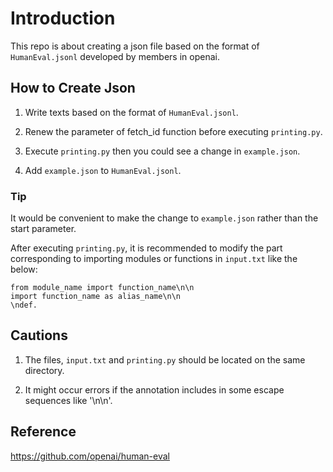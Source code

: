 # Introduction
This repo is about creating a json file based on the format of `HumanEval.jsonl` developed by members in openai.

## How to Create Json
1. Write texts based on the format of `HumanEval.jsonl`. 

2. Renew the parameter of fetch_id function before executing `printing.py`.

3. Execute `printing.py`
    then you could see a change in `example.json`.
    
4. Add `example.json` to `HumanEval.jsonl`.  

### Tip
It would be convenient to make the change to `example.json` rather than the start parameter.

After executing `printing.py`, it is recommended to modify the part corresponding to importing modules or functions in `input.txt` like the below:

    from module_name import function_name\n\n
    import function_name as alias_name\n\n
    \ndef.

## Cautions
1. The files, `input.txt` and `printing.py` should be located on the same directory.

2. It might occur errors if the annotation includes in some escape sequences like '\n\n'.

## Reference
https://github.com/openai/human-eval
